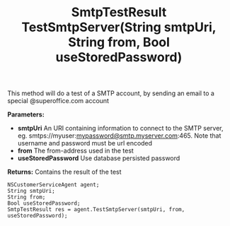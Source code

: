 ﻿---
uid: crmscript_ref_NSCustomerServiceAgent_TestSmtpServer
title: SmtpTestResult TestSmtpServer(String smtpUri, String from, Bool useStoredPassword)
intellisense: NSCustomerServiceAgent.TestSmtpServer
keywords: NSCustomerServiceAgent, TestSmtpServer
so.topic: reference
---

This method will do a test of a SMTP account, by sending an email to a special @superoffice.com account

**Parameters:**
 - **smtpUri** An URI containing information to connect to the SMTP server, eg. smtps://myuser:mypassword@smtp.myserver.com:465. Note that username and password must be url encoded
 - **from** The from-address used in the test
 - **useStoredPassword** Use database persisted password

**Returns:** Contains the result of the test

```crmscript
NSCustomerServiceAgent agent;
String smtpUri;
String from;
Bool useStoredPassword;
SmtpTestResult res = agent.TestSmtpServer(smtpUri, from, useStoredPassword);
```

